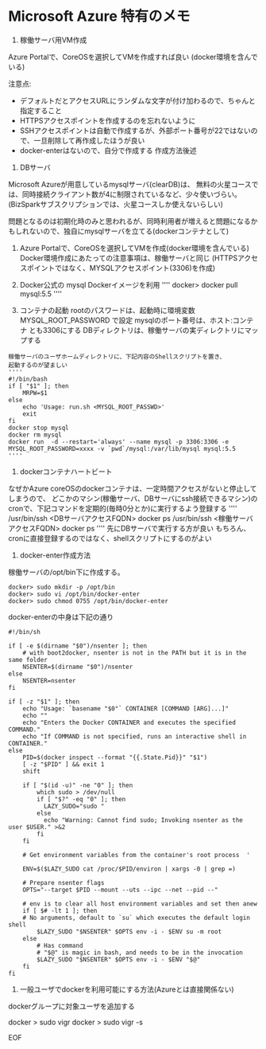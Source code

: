 Microsoft Azure 特有のメモ
==========================

1. 稼働サーバ用VM作成

Azure Portalで、CoreOSを選択してVMを作成すれば良い
(docker環境を含んでいる)

注意点:
- デフォルトだとアクセスURLにランダムな文字が付け加わるので、ちゃんと指定すること
- HTTPSアクセスポイントを作成するのを忘れないように
- SSHアクセスポイントは自動で作成するが、外部ポート番号が22ではないので、一旦削除して再作成したほうが良い
- docker-enterはないので、自分で作成する
    作成方法後述

1. DBサーバ

Microsoft Azureが用意しているmysqlサーバ(clearDB)は、
無料の火星コースでは、同時接続クライアント数が4に制限されているなど、少々使いづらい。
(BizSparkサブスクリプションでは、火星コースしか使えないらしい)

問題となるのは初期化時のみと思われるが、同時利用者が増えると問題になるかもしれないので、独自にmysqlサーバを立てる(dockerコンテナとして)

  1. Azure Portalで、CoreOSを選択してVMを作成(docker環境を含んでいる)
    Docker環境作成にあたっての注意事項は、稼働サーバと同じ
    (HTTPSアクセスポイントではなく、MYSQLアクセスポイント(3306)を作成)

  1. Docker公式の mysql Dockerイメージを利用
    ''''
    docker> docker pull mysql:5.5
    ''''
  1. コンテナの起動
    rootのパスワードは、起動時に環境変数 MYSQL_ROOT_PASSWORD で設定
    mysqlのポート番号は、ホスト:コンテナ とも3306にする
    DBディレクトリは、稼働サーバの実ディレクトリにマップする
    
    稼働サーバのユーザホームディレクトリに、下記内容のShellスクリプトを置き、
    起動するのが望ましい
    ''''
    #!/bin/bash
    if [ "$1" ]; then
        MRPW=$1
    else
        echo 'Usage: run.sh <MYSQL_ROOT_PASSWD>'
        exit
    fi
    docker stop mysql
    docker rm mysql
    docker run  -d --restart='always' --name mysql -p 3306:3306 -e MYSQL_ROOT_PASSWORD=xxxx -v `pwd`/mysql:/var/lib/mysql mysql:5.5
    ''''

1. dockerコンテナハートビート

なぜかAzure coreOSのdockerコンテナは、一定時間アクセスがないと停止してしまうので、
どこかのマシン(稼働サーバ、DBサーバにssh接続できるマシン)のcronで、下記コマンドを定期的(毎時0分とか)に実行するよう登録する
    ''''
    /usr/bin/ssh <DBサーバアクセスFQDN> docker ps
    /usr/bin/ssh <稼働サーバアクセスFQDN> docker ps
    ''''
先にDBサーバで実行する方が良い 
もちろん、cronに直接登録するのではなく、shellスクリプトにするのがよい

1. docker-enter作成方法

稼働サーバの/opt/bin下に作成する。

````
docker> sudo mkdir -p /opt/bin
docker> sudo vi /opt/bin/docker-enter
docker> sudo chmod 0755 /opt/bin/docker-enter
````

docker-enterの中身は下記の通り
~~~~
#!/bin/sh

if [ -e $(dirname "$0")/nsenter ]; then
    # with boot2docker, nsenter is not in the PATH but it is in the same folder
    NSENTER=$(dirname "$0")/nsenter
else
    NSENTER=nsenter
fi

if [ -z "$1" ]; then
    echo "Usage: `basename "$0"` CONTAINER [COMMAND [ARG]...]"
    echo ""
    echo "Enters the Docker CONTAINER and executes the specified COMMAND."
    echo "If COMMAND is not specified, runs an interactive shell in CONTAINER."
else
    PID=$(docker inspect --format "{{.State.Pid}}" "$1")
    [ -z "$PID" ] && exit 1
    shift

    if [ "$(id -u)" -ne "0" ]; then
        which sudo > /dev/null
        if [ "$?" -eq "0" ]; then
          LAZY_SUDO="sudo "
        else
          echo "Warning: Cannot find sudo; Invoking nsenter as the user $USER." >&2
        fi
    fi
    
    # Get environment variables from the container's root process  '

    ENV=$($LAZY_SUDO cat /proc/$PID/environ | xargs -0 | grep =)

    # Prepare nsenter flags
    OPTS="--target $PID --mount --uts --ipc --net --pid --"

    # env is to clear all host environment variables and set then anew
    if [ $# -lt 1 ]; then
	# No arguments, default to `su` which executes the default login shell
        $LAZY_SUDO "$NSENTER" $OPTS env -i - $ENV su -m root
    else
        # Has command
        # "$@" is magic in bash, and needs to be in the invocation
        $LAZY_SUDO "$NSENTER" $OPTS env -i - $ENV "$@"
    fi
fi
~~~~
1. 一般ユーザでdockerを利用可能にする方法(Azureとは直接関係ない)

dockerグループに対象ユーザを追加する

docker > sudo vigr
docker > sudo vigr -s


EOF
